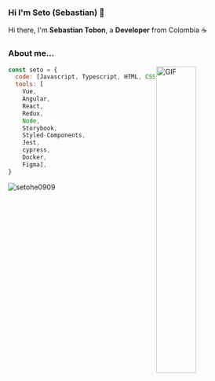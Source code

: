 ### Hi I'm Seto (Sebastian) 🚀

Hi there, I'm **Sebastian Tobon**, a **Developer** from Colombia ☕️

### About me... 

<img align="right" alt="GIF" width="40%" src="https://i.pinimg.com/originals/e4/26/70/e426702edf874b181aced1e2fa5c6cde.gif" />

```javascript
const seto = {
  code: [Javascript, Typescript, HTML, CSS, PHP, Python],
  tools: [
    Vue,
    Angular,
    React,
    Redux, 
    Node, 
    Storybook,
    Styled-Components,
    Jest,
    cypress,
    Docker,
    Figma],
}
```

<img src="https://github-readme-stats.vercel.app/api?username=setohe0909&show_icons=true" alt="setohe0909" /> </p>

